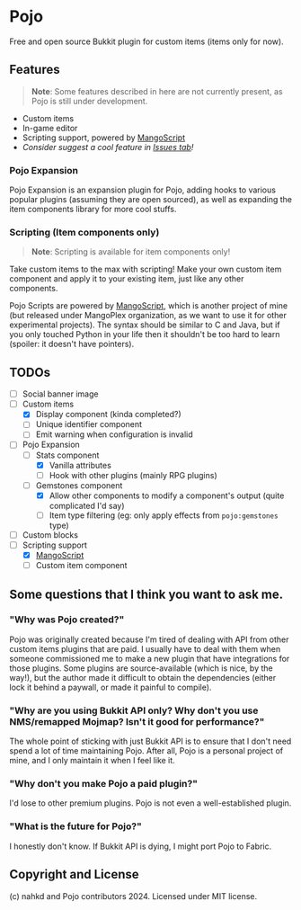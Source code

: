 # Pojo
Free and open source Bukkit plugin for custom items (items only for now).

## Features
> **Note**: Some features described in here are not currently present, as Pojo is still under development.

- Custom items
- In-game editor
- Scripting support, powered by [MangoScript](https://github.com/MangoPlex/MangoScript)
- _Consider suggest a cool feature in [Issues tab](https://github.com/nahkd123/Pojo)!_

### Pojo Expansion
Pojo Expansion is an expansion plugin for Pojo, adding hooks to various popular plugins (assuming they are open sourced), as well as expanding the item components library for more cool stuffs.

### Scripting (Item components only)
> **Note**: Scripting is available for item components only!

Take custom items to the max with scripting! Make your own custom item component and apply it to your existing item, just like any other components.

Pojo Scripts are powered by [MangoScript](https://github.com/MangoPlex/MangoScript), which is another project of mine (but released under MangoPlex organization, as we want to use it for other experimental projects). The syntax should be similar to C and Java, but if you only touched Python in your life then it shouldn't be too hard to learn (spoiler: it doesn't have pointers).

## TODOs
- [ ] Social banner image
- [ ] Custom items
    + [x] Display component (kinda completed?)
    + [ ] Unique identifier component
    + [ ] Emit warning when configuration is invalid
- [ ] Pojo Expansion
    + [ ] Stats component
        + [x] Vanilla attributes
        + [ ] Hook with other plugins (mainly RPG plugins)
    + [ ] Gemstones component
        + [x] Allow other components to modify a component's output (quite complicated I'd say)
        + [ ] Item type filtering (eg: only apply effects from `pojo:gemstones` type)
- [ ] Custom blocks
- [ ] Scripting support
    + [x] [MangoScript](https://github.com/MangoPlex/MangoScript)
    + [ ] Custom item component

## Some questions that I think you want to ask me.
### "Why was Pojo created?"
Pojo was originally created because I'm tired of dealing with API from other custom items plugins that are paid. I usually have to deal with them when someone commissioned me to make a new plugin that have integrations for those plugins. Some plugins are source-available (which is nice, by the way!), but the author made it difficult to obtain the dependencies (either lock it behind a paywall, or made it painful to compile).

### "Why are you using Bukkit API only? Why don't you use NMS/remapped Mojmap? Isn't it good for performance?"
The whole point of sticking with just Bukkit API is to ensure that I don't need spend a lot of time maintaining Pojo. After all, Pojo is a personal project of mine, and I only maintain it when I feel like it.

### "Why don't you make Pojo a paid plugin?"
I'd lose to other premium plugins. Pojo is not even a well-established plugin.

### "What is the future for Pojo?"
I honestly don't know. If Bukkit API is dying, I might port Pojo to Fabric.

## Copyright and License
(c) nahkd and Pojo contributors 2024. Licensed under MIT license.